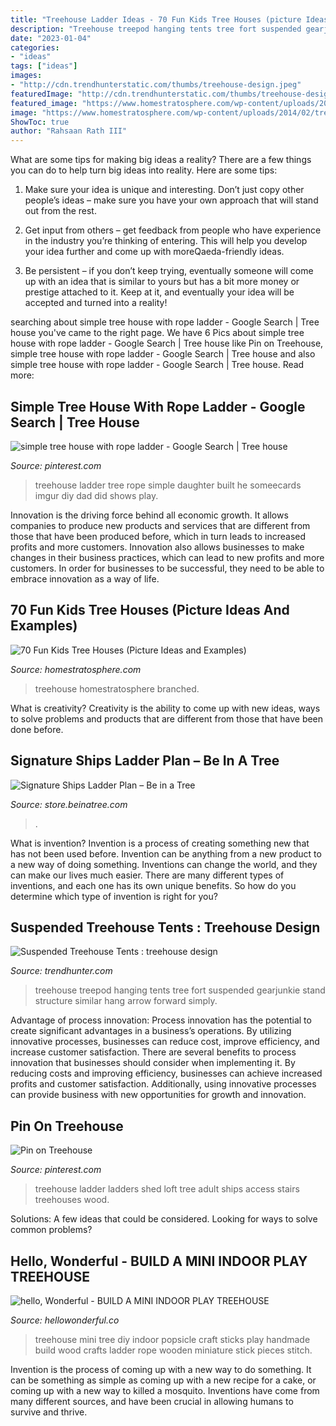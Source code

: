 ```yaml
---
title: "Treehouse Ladder Ideas - 70 Fun Kids Tree Houses (picture Ideas And Examples)"
description: "Treehouse treepod hanging tents tree fort suspended gearjunkie stand structure similar hang arrow forward simply"
date: "2023-01-04"
categories:
- "ideas"
tags: ["ideas"]
images:
- "http://cdn.trendhunterstatic.com/thumbs/treehouse-design.jpeg"
featuredImage: "http://cdn.trendhunterstatic.com/thumbs/treehouse-design.jpeg"
featured_image: "https://www.homestratosphere.com/wp-content/uploads/2014/02/treehouse-photo-example2018-04-30-at-1.40.02-PM-12.jpg"
image: "https://www.homestratosphere.com/wp-content/uploads/2014/02/treehouse-photo-example2018-04-30-at-1.40.02-PM-12.jpg"
ShowToc: true
author: "Rahsaan Rath III"
---
```



What are some tips for making big ideas a reality?
There are a few things you can do to help turn big ideas into reality. Here are some tips:
1. Make sure your idea is unique and interesting. Don’t just copy other people’s ideas – make sure you have your own approach that will stand out from the rest.

2. Get input from others – get feedback from people who have experience in the industry you’re thinking of entering. This will help you develop your idea further and come up with moreQaeda-friendly ideas.

3. Be persistent – if you don’t keep trying, eventually someone will come up with an idea that is similar to yours but has a bit more money or prestige attached to it. Keep at it, and eventually your idea will be accepted and turned into a reality!

	

		
searching about simple tree house with rope ladder - Google Search | Tree house you've came to the right page. We have 6 Pics about simple tree house with rope ladder - Google Search | Tree house like Pin on Treehouse, simple tree house with rope ladder - Google Search | Tree house and also simple tree house with rope ladder - Google Search | Tree house. Read more:
		
    
## Simple Tree House With Rope Ladder - Google Search | Tree House

<img loading=lazy src="https://i.pinimg.com/originals/f7/a4/7e/f7a47edc98df3961961e80dc79a8d39d.jpg" onerror="this.onerror=null;this.src='https://tse4.mm.bing.net/th?id=OIP.h_RfxYjzeyE5KqrJJ-vb5wHaJ4&amp;pid=15.1';" alt="simple tree house with rope ladder - Google Search | Tree house">

_Source: pinterest.com_

>treehouse ladder tree rope simple daughter built he someecards imgur diy dad did shows play. 

	

Innovation is the driving force behind all economic growth. It allows companies to produce new products and services that are different from those that have been produced before, which in turn leads to increased profits and more customers. Innovation also allows businesses to make changes in their business practices, which can lead to new profits and more customers. In order for businesses to be successful, they need to be able to embrace innovation as a way of life.

    
## 70 Fun Kids Tree Houses (Picture Ideas And Examples)

<img loading=lazy src="https://www.homestratosphere.com/wp-content/uploads/2014/02/treehouse-photo-example2018-04-30-at-1.40.02-PM-12.jpg" onerror="this.onerror=null;this.src='https://tse2.mm.bing.net/th?id=OIP.HrF1EZA7l4XOr3uprxxXJAHaKR&amp;pid=15.1';" alt="70 Fun Kids Tree Houses (Picture Ideas and Examples)">

_Source: homestratosphere.com_

>treehouse homestratosphere branched. 

	

What is creativity?
Creativity is the ability to come up with new ideas, ways to solve problems and products that are different from those that have been done before.

    
## Signature Ships Ladder Plan – Be In A Tree

<img loading=lazy src="https://cdn.shopify.com/s/files/1/0382/4669/products/Ships-Ladder-Plans_1200x1200.jpg?v=1514851244" onerror="this.onerror=null;this.src='https://tse4.mm.bing.net/th?id=OIP.E7YtB9Y-YKfiiX9oBoptgQHaLG&amp;pid=15.1';" alt="Signature Ships Ladder Plan – Be in a Tree">

_Source: store.beinatree.com_

>. 

	

What is invention?
Invention is a process of creating something new that has not been used before. Invention can be anything from a new product to a new way of doing something. Inventions can change the world, and they can make our lives much easier. There are many different types of inventions, and each one has its own unique benefits. So how do you determine which type of invention is right for you?

    
## Suspended Treehouse Tents : Treehouse Design

<img loading=lazy src="http://cdn.trendhunterstatic.com/thumbs/treehouse-design.jpeg" onerror="this.onerror=null;this.src='https://tse3.mm.bing.net/th?id=OIP.t74rp2CWVcboRu-XU2ppUwHaEo&amp;pid=15.1';" alt="Suspended Treehouse Tents : treehouse design">

_Source: trendhunter.com_

>treehouse treepod hanging tents tree fort suspended gearjunkie stand structure similar hang arrow forward simply. 

	

Advantage of process innovation:
Process innovation has the potential to create significant advantages in a business’s operations. By utilizing innovative processes, businesses can reduce cost, improve efficiency, and increase customer satisfaction.
There are several benefits to process innovation that businesses should consider when implementing it. By reducing costs and improving efficiency, businesses can achieve increased profits and customer satisfaction. Additionally, using innovative processes can provide business with new opportunities for growth and innovation.

    
## Pin On Treehouse

<img loading=lazy src="https://i.pinimg.com/originals/99/17/b5/9917b5952e07643f1413c484f1601ebc.jpg" onerror="this.onerror=null;this.src='https://tse4.mm.bing.net/th?id=OIP.mZuO1lUFYBpvltonA6aW_wHaLI&amp;pid=15.1';" alt="Pin on Treehouse">

_Source: pinterest.com_

>treehouse ladder ladders shed loft tree adult ships access stairs treehouses wood. 

	

Solutions: A few ideas that could be considered.
Looking for ways to solve common problems?

    
## Hello, Wonderful - BUILD A MINI INDOOR PLAY TREEHOUSE

<img loading=lazy src="http://www.hellowonderful.co/ckfinder/userfiles/images/3-DIY-treehouse.jpg" onerror="this.onerror=null;this.src='https://tse4.mm.bing.net/th?id=OIP.Dr-I3MjEJMfwy8hRS0Wn4QAAAA&amp;pid=15.1';" alt="hello, Wonderful - BUILD A MINI INDOOR PLAY TREEHOUSE">

_Source: hellowonderful.co_

>treehouse mini tree diy indoor popsicle craft sticks play handmade build wood crafts ladder rope wooden miniature stick pieces stitch. 

	

Invention is the process of coming up with a new way to do something. It can be something as simple as coming up with a new recipe for a cake, or coming up with a new way to killed a mosquito. Inventions have come from many different sources, and have been crucial in allowing humans to survive and thrive.

